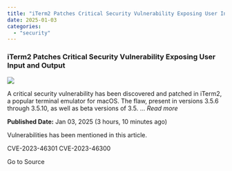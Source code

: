 ```yaml
---
title: "iTerm2 Patches Critical Security Vulnerability Exposing User Input and Output"
date: 2025-01-03
categories: 
  - "security"
---
```


### iTerm2 Patches Critical Security Vulnerability Exposing User Input and Output

![](https://upload.cvefeed.io/news/22088/thumbnail.jpg)

A critical security vulnerability has been discovered and patched in iTerm2, a popular terminal emulator for macOS. The flaw, present in versions 3.5.6 through 3.5.10, as well as beta versions of 3.5. ... _Read more_

**Published Date:** Jan 03, 2025 (3 hours, 10 minutes ago)

Vulnerabilities has been mentioned in this article.

CVE-2023-46301 CVE-2023-46300

Go to Source
